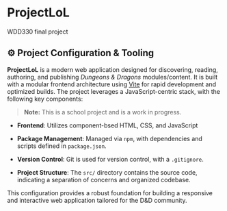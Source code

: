 # ProjectLoL
WDD330 final project

## ⚙️ Project Configuration & Tooling

**ProjectLoL** is a modern web application designed for discovering, reading, authoring, and publishing *Dungeons & Dragons* modules/content. It is built with a modular frontend architecture using [Vite](https://vitejs.dev/) for rapid development and optimized builds. The project leverages a JavaScript-centric stack, with the following key components:

> **Note:** This is a school project and is a work in progress.

- **Frontend**: Utilizes component-bsed HTML, CSS, and JavaScript

- **Package Management**: Managed via `npm`, with dependencies and scripts defined in `package.json`.

- **Version Control**: Git is used for version control, with a `.gitignore`.

- **Project Structure**: The `src/` directory contains the source code, indicating a separation of concerns and organized codebase.

This configuration provides a robust foundation for building a responsive and interactive web application tailored for the D&D community.
